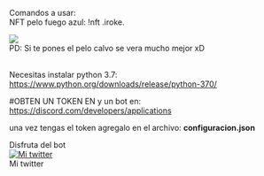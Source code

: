 

Comandos a usar:
<br>
NFT pelo fuego azul: !nft .iroke.


<img src="https://i.imgur.com/S8xk1YX.png">
<br>
PD: Si te pones el pelo calvo se vera mucho mejor xD
<br>
<br>

Necesitas instalar python 3.7: https://www.python.org/downloads/release/python-370/

#OBTEN UN TOKEN EN y un bot en: https://discord.com/developers/applications

una vez tengas el token agregalo en el archivo: <b>configuracion.json</b>

Disfruta del bot
<br>
<a title="Mi twitter" href="https://twitter.com/jose89fcb"><img src="https://i.imgur.com/QCHCEon.png" alt="Mi twitter" /></a>
<br>
Mi twitter
